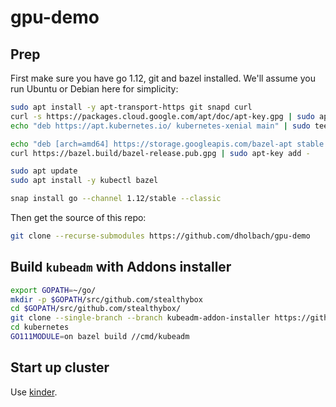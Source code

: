 # gpu-demo

## Prep

First make sure you have go 1.12, git and bazel installed. We'll assume
you run Ubuntu or Debian here for simplicity:

```sh
sudo apt install -y apt-transport-https git snapd curl
curl -s https://packages.cloud.google.com/apt/doc/apt-key.gpg | sudo apt-key add -
echo "deb https://apt.kubernetes.io/ kubernetes-xenial main" | sudo tee -a /etc/apt/sources.list.d/kubernetes.list

echo "deb [arch=amd64] https://storage.googleapis.com/bazel-apt stable jdk1.8" | sudo tee /etc/apt/sources.list.d/bazel.list
curl https://bazel.build/bazel-release.pub.gpg | sudo apt-key add -

sudo apt update
sudo apt install -y kubectl bazel

snap install go --channel 1.12/stable --classic
```

Then get the source of this repo:

```sh
git clone --recurse-submodules https://github.com/dholbach/gpu-demo
```

## Build `kubeadm` with Addons installer

```sh
export GOPATH=~/go/
mkdir -p $GOPATH/src/github.com/stealthybox
cd $GOPATH/src/github.com/stealthybox/
git clone --single-branch --branch kubeadm-addon-installer https://github.com/stealthybox/kubernetes.git --depth 1
cd kubernetes
GO111MODULE=on bazel build //cmd/kubeadm
```

## Start up cluster

Use [kinder](./kinder/).
